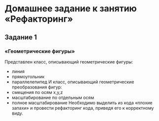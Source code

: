 # Домашнее задание к занятию «Рефакторинг»
## Задание 1
### «Геометрические фигуры»
Представлен класс, описывающий геометрические фигуры:
- линия
- прямоугольник
- параллелепипед
И класс, описывающий геометрические преобразования фигур:
- смещения по осям x,y,z
- масштабирование по отдельным осям
- полное масштабирование
Необходимо выделить из кода «плохие запахи» и провести рефакторинг кода, приведя его к корректному виду.
